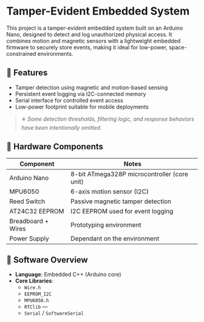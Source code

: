 # Tamper-Evident Embedded System

This project is a tamper-evident embedded system built on an Arduino Nano, designed to detect and log unauthorized physical access. It combines motion and magnetic sensors with a lightweight embedded firmware to securely store events, making it ideal for low-power, space-constrained environments.

## 🔧 Features

- Tamper detection using magnetic and motion-based sensing
- Persistent event logging via I2C-connected memory
- Serial interface for controlled event access
- Low-power footprint suitable for mobile deployments

> ✳️ *Some detection thresholds, filtering logic, and response behaviors have been intentionally omitted.*

## 🧰 Hardware Components

| Component           | Notes                                           |
|---------------------|-------------------------------------------------|
| Arduino Nano        | 8-bit ATmega328P microcontroller (core unit)    |
| MPU6050             | 6-axis motion sensor (I2C)                      |
| Reed Switch         | Passive magnetic tamper detection               |
| AT24C32 EEPROM      | I2C EEPROM used for event logging               |
| Breadboard + Wires  | Prototyping environment                         |
| Power Supply        | Dependant on the environment                    |


## 🧠 Software Overview

- **Language**: Embedded C++ (Arduino core)
- **Core Libraries**:
  - `Wire.h` 
  - `EEPROM_I2C` 
  - `MPU6050.h` 
  - `RTClib` — 
  - `Serial` / `SoftwareSerial`



